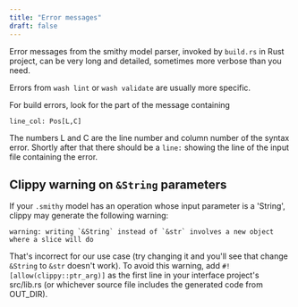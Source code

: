```yaml
---
title: "Error messages"
draft: false
---
```



Error messages from the smithy model parser, invoked by `build.rs` in Rust project, can be very long and detailed, sometimes more verbose than you need. 

Errors from `wash lint` or `wash validate` are usually more specific.

For build errors, look for the part of the message containing 

```
line_col: Pos[L,C]
```

The numbers L and C are the line number and column number of the syntax error. Shortly after that there should be a `line:` showing the line of the input file containing the error.


## Clippy warning on `&String` parameters

If your `.smithy` model has an operation whose input parameter is a 'String', clippy may generate the following warning:
```
warning: writing `&String` instead of `&str` involves a new object where a slice will do
```

That's incorrect for our use case (try changing it and you'll see that change `&String` to `&str` doesn't work). To avoid this warning, add `#![allow(clippy::ptr_arg)]` as the first line in your interface project's src/lib.rs (or whichever source file includes the generated code from OUT_DIR).
